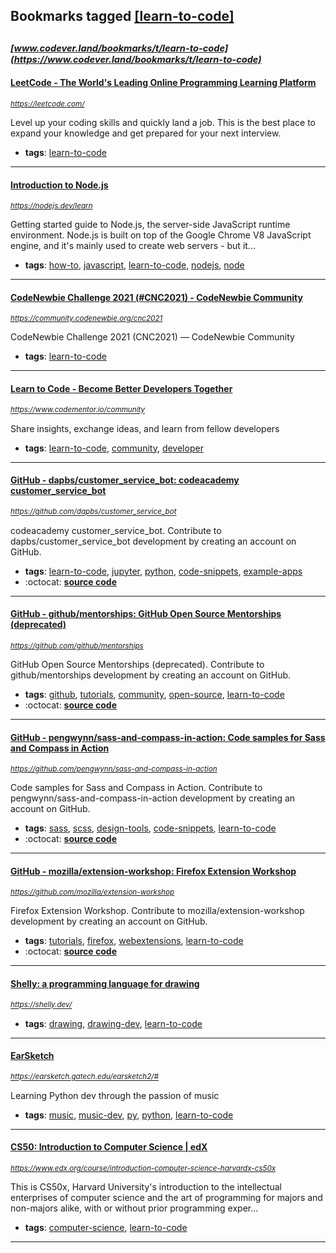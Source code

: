 ## Bookmarks tagged [[learn-to-code]](https://www.codever.land/search?q=[learn-to-code])

_<sup><sup>[www.codever.land/bookmarks/t/learn-to-code](https://www.codever.land/bookmarks/t/learn-to-code)</sup></sup>_
---
#### [LeetCode - The World's Leading Online Programming Learning Platform](https://leetcode.com/)
_<sup>https://leetcode.com/</sup>_

Level up your coding skills and quickly land a job. This is the best place to expand your knowledge and get prepared for your next interview.
* **tags**: [learn-to-code](../tagged/learn-to-code.md)
---
#### [Introduction to Node.js](https://nodejs.dev/learn)
_<sup>https://nodejs.dev/learn</sup>_

Getting started guide to Node.js, the server-side JavaScript runtime environment. Node.js is built on top of the Google Chrome V8 JavaScript engine, and it's mainly used to create web servers - but it...
* **tags**: [how-to](../tagged/how-to.md), [javascript](../tagged/javascript.md), [learn-to-code](../tagged/learn-to-code.md), [nodejs](../tagged/nodejs.md), [node](../tagged/node.md)
---
#### [CodeNewbie Challenge 2021 (#CNC2021) - CodeNewbie Community](https://community.codenewbie.org/cnc2021)
_<sup>https://community.codenewbie.org/cnc2021</sup>_

CodeNewbie Challenge 2021 (CNC2021) — CodeNewbie Community
* **tags**: [learn-to-code](../tagged/learn-to-code.md)
---
#### [Learn to Code - Become Better Developers Together](https://www.codementor.io/community)
_<sup>https://www.codementor.io/community</sup>_

Share insights, exchange ideas, and learn from fellow developers
* **tags**: [learn-to-code](../tagged/learn-to-code.md), [community](../tagged/community.md), [developer](../tagged/developer.md)
---
#### [GitHub - dapbs/customer_service_bot: codeacademy customer_service_bot](https://github.com/dapbs/customer_service_bot)
_<sup>https://github.com/dapbs/customer_service_bot</sup>_

codeacademy customer_service_bot. Contribute to dapbs/customer_service_bot development by creating an account on GitHub.
* **tags**: [learn-to-code](../tagged/learn-to-code.md), [jupyter](../tagged/jupyter.md), [python](../tagged/python.md), [code-snippets](../tagged/code-snippets.md), [example-apps](../tagged/example-apps.md)
* :octocat: **[source code](https://github.com/dapbs/customer_service_bot)**
---
#### [GitHub - github/mentorships: GitHub Open Source Mentorships (deprecated)](https://github.com/github/mentorships)
_<sup>https://github.com/github/mentorships</sup>_

GitHub Open Source Mentorships (deprecated). Contribute to github/mentorships development by creating an account on GitHub.
* **tags**: [github](../tagged/github.md), [tutorials](../tagged/tutorials.md), [community](../tagged/community.md), [open-source](../tagged/open-source.md), [learn-to-code](../tagged/learn-to-code.md)
* :octocat: **[source code](https://github.com/github/mentorships)**
---
#### [GitHub - pengwynn/sass-and-compass-in-action: Code samples for Sass and Compass in Action](https://github.com/pengwynn/sass-and-compass-in-action)
_<sup>https://github.com/pengwynn/sass-and-compass-in-action</sup>_

Code samples for Sass and Compass in Action. Contribute to pengwynn/sass-and-compass-in-action development by creating an account on GitHub.
* **tags**: [sass](../tagged/sass.md), [scss](../tagged/scss.md), [design-tools](../tagged/design-tools.md), [code-snippets](../tagged/code-snippets.md), [learn-to-code](../tagged/learn-to-code.md)
* :octocat: **[source code](https://github.com/pengwynn/sass-and-compass-in-action)**
---
#### [GitHub - mozilla/extension-workshop: Firefox Extension Workshop](https://github.com/mozilla/extension-workshop)
_<sup>https://github.com/mozilla/extension-workshop</sup>_

Firefox Extension Workshop. Contribute to mozilla/extension-workshop development by creating an account on GitHub.
* **tags**: [tutorials](../tagged/tutorials.md), [firefox](../tagged/firefox.md), [webextensions](../tagged/webextensions.md), [learn-to-code](../tagged/learn-to-code.md)
* :octocat: **[source code](https://github.com/mozilla/extension-workshop)**
---
#### [Shelly: a programming language for drawing](https://shelly.dev/)
_<sup>https://shelly.dev/</sup>_

* **tags**: [drawing](../tagged/drawing.md), [drawing-dev](../tagged/drawing-dev.md), [learn-to-code](../tagged/learn-to-code.md)
---
#### [EarSketch](https://earsketch.gatech.edu/earsketch2/#)
_<sup>https://earsketch.gatech.edu/earsketch2/#</sup>_

Learning Python dev through the passion of music
* **tags**: [music](../tagged/music.md), [music-dev](../tagged/music-dev.md), [py](../tagged/py.md), [python](../tagged/python.md), [learn-to-code](../tagged/learn-to-code.md)
---
#### [CS50: Introduction to Computer Science | edX](https://www.edx.org/course/introduction-computer-science-harvardx-cs50x)
_<sup>https://www.edx.org/course/introduction-computer-science-harvardx-cs50x</sup>_

This is CS50x, Harvard University's introduction to the intellectual enterprises of computer science and the art of programming for majors and non-majors alike, with or without prior programming exper...
* **tags**: [computer-science](../tagged/computer-science.md), [learn-to-code](../tagged/learn-to-code.md)
---
